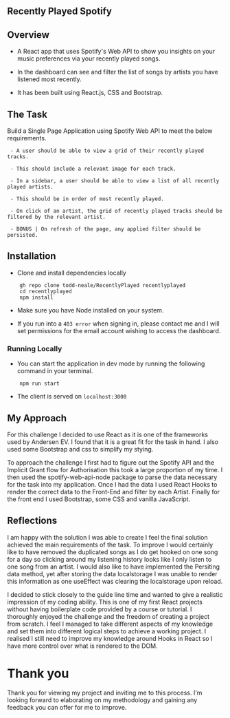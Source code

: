 ## Recently Played Spotify

## Overview

- A React app that uses Spotify's Web API to show you insights on your music preferences via your recently played songs.

- In the dashboard can see and filter the list of songs by artists you have listened most recently.

- It has been built using React.js, CSS and Bootstrap.

## The Task

Build a Single Page Application using Spotify Web API to meet the below requirements.

```
 - A user should be able to view a grid of their recently played tracks.

 - This should include a relevant image for each track.

 - In a sidebar, a user should be able to view a list of all recently played artists.

 - This should be in order of most recently played.

 - On click of an artist, the grid of recently played tracks should be filtered by the relevant artist.

 - BONUS | On refresh of the page, any applied filter should be persisted.
 ```

## Installation

- Clone and install dependencies locally
```
    gh repo clone todd-neale/RecentlyPlayed recentlyplayed
    cd recentlyplayed
    npm install
```
- Make sure you have Node installed on your system.

- If you run into a `403 error` when signing in, please contact me and I will set permissions for the email account wishing to access the dashboard.

### Running Locally

- You can start the application in dev mode by running the following command in your terminal.

```
    npm run start
```
- The client is served on `localhost:3000`

## My Approach

For this challenge I decided to use React as it is one of the frameworks used by Andersen EV. I found that it is a great fit for the task in hand. I also used some Bootstrap and css to simplify my stying. 

To approach the challenge I first had to figure out the Spotify API and the Implicit Grant flow for Authorisation this took a large proportion of my time. I then used the spotify-web-api-node package to parse the data necessary for the task into my application. Once I had the data I used React Hooks to render the correct data to the Front-End and filter by each Artist. Finally for the front end I used Bootstrap, some CSS and vanilla JavaScript.

## Reflections

I am happy with the solution I was able to create I feel the final solution achieved the main requirements of the task. To improve I would certainly like to have removed the duplicated songs as I do get hooked on one song for a day so clicking around my listening history looks like I only listen to one song from an artist. I would also like to have implemented the Persiting data method, yet after storing the data localstorage I was unable to render this information as one useEffect was clearing the localstorage upon reload.

I decided to stick closely to the guide line time and wanted to give a realistic impression of my coding ability. This is one of my first React projects without having boilerplate code provided by a course or tutorial. I thoroughly enjoyed the challenge and the freedom of creating a project from scratch. I feel I managed to take different aspects of my knowledge and set them into different logical steps to achieve a working project. I realised I still need to improve my knowledge around Hooks in React so I have more control over what is rendered to the DOM.

# Thank you

Thank you for viewing my project and inviting me to this process. I'm looking forward to elaborating on my methodology and gaining any feedback you can offer for me to improve.
